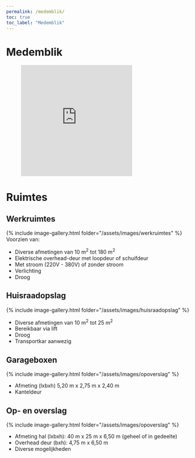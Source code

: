 ```yaml
---
permalink: /medemblik/
toc: true
toc_label: "Medemblik"
---
```


# Medemblik

<figure><iframe src="https://www.google.com/maps/embed?pb=!1m18!1m12!1m3!1d2414.0844084523724!2d5.091300415960181!3d52.766751425665184!2m3!1f0!2f0!3f0!3m2!1i1024!2i768!4f13.1!3m3!1m2!1s0x47c8b1d671eeb065%3A0xe329e002554ead70!2sNijverheidsweg+7%2C+1671+GC+Medemblik!5e0!3m2!1snl!2snl!4v1553698641947" width="300" height="300" frameborder="0" style="border:0" allowfullscreen="allowfullscreen"> </iframe>
</figure>

# Ruimtes

## Werkruimtes

{% include image-gallery.html folder="/assets/images/werkruimtes" %}
Voorzien van:

* Diverse afmetingen van 10 m<sup>2</sup> tot 180 m<sup>2</sup>
* Elektrische overhead-deur met loopdeur of schuifdeur
* Met stroom (220V - 380V) of zonder stroom
* Verlichting
* Droog

## Huisraadopslag

{% include image-gallery.html folder="/assets/images/huisraadopslag" %}

* Diverse afmetingen van 10 m<sup>2</sup> tot 25 m<sup>2</sup>
* Bereikbaar via lift
* Droog
* Transportkar aanwezig

## Garageboxen

{% include image-gallery.html folder="/assets/images/opoverslag" %}

* Afmeting (lxbxh) 5,20 m x 2,75 m x 2,40 m
* Kanteldeur

## Op- en overslag

{% include image-gallery.html folder="/assets/images/opoverslag" %}

* Afmeting hal (lxbxh): 40 m x 25 m x 6,50 m (geheel of in gedeelte)
* Overhead deur (bxh): 4,75 m x 6,50 m
* Diverse mogelijkheden
